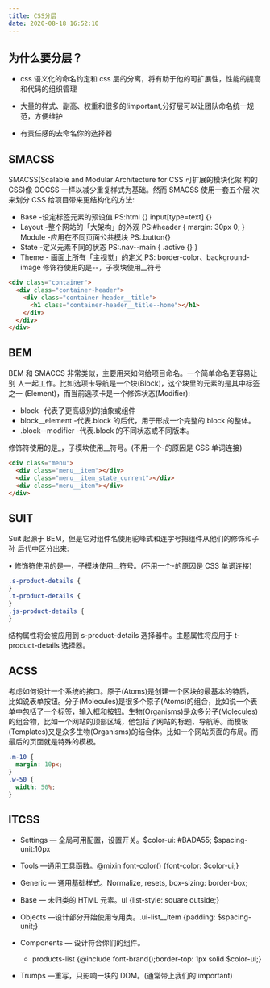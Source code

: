 ```yaml
---
title: CSS分层
date: 2020-08-18 16:52:10
---
```


## 为什么要分层？

- css 语义化的命名约定和 css 层的分离，将有助于他的可扩展性，性能的提高和代码的组织管理

- 大量的样式、副高、权重和很多的!important,分好层可以让团队命名统一规范，方便维护
- 有责任感的去命名你的选择器

## SMACSS

SMACSS(Scalable and Modular Architecture for CSS 可扩展的模块化架
构的 CSS)像 OOCSS 一样以减少重复样式为基础。然而 SMACSS 使用一套五个层
次来划分 CSS 给项目带来更结构化的方法:

- Base -设定标签元素的预设值 PS:html {} input[type=text] {}
- Layout -整个网站的「大架构」的外观 PS:#header { margin: 30px 0; } Module -应用在不同⻚面公共模块 PS:.button{}
- State -定义元素不同的状态 PS:.nav--main { .active {} }
- Theme - 画面上所有「主视觉」的定义 PS: border-color、background-image
  修饰符使用的是--，子模块使用\_\_符号

```html
<div class="container">
  <div class="container-header">
    <div class="container-header__title">
      <h1 class="container-header__title--home"></h1>
    </div>
  </div>
</div>
```

## BEM

BEM 和 SMACCS 非常类似，主要用来如何给项目命名。一个简单命名更容易让别 人一起工作。比如选项卡导航是一个块(Block)，这个块里的元素的是其中标签之一 (Element)，而当前选项卡是一个修饰状态(Modifier):

- block -代表了更高级别的抽象或组件
- block\_\_element -代表.block 的后代，用于形成一个完整的.block 的整体。
- .block--modifier -代表.block 的不同状态或不同版本。

修饰符使用的是\_，子模块使用\_\_符号。(不用一个-的原因是 CSS 单词连接)

```html
<div class="menu">
  <div class="menu__item"></div>
  <div class="menu__item_state_current"></div>
  <div class="menu__item"></div>
</div>
```

## SUIT

Suit 起源于 BEM，但是它对组件名使用驼峰式和连字号把组件从他们的修饰和子孙 后代中区分出来:

• 修饰符使用的是—，子模块使用\_\_符号。(不用一个-的原因是 CSS 单词连接)

```css
.s-product-details {
}
.t-product-details {
}
.js-product-details {
}
```

结构属性将会被应用到 s-product-details 选择器中。主题属性将应用于 t-product-details 选择器。

## ACSS

考虑如何设计一个系统的接口。原子(Atoms)是创建一个区块的最基本的特质， 比如说表单按钮。分子(Molecules)是很多个原子(Atoms)的组合，比如说一个表 单中包括了一个标签，输入框和按钮。生物(Organisms)是众多分子(Molecules) 的组合物，比如一个网站的顶部区域，他包括了网站的标题、导航等。而模板 (Templates)又是众多生物(Organisms)的结合体。比如一个网站⻚面的布局。而 最后的⻚面就是特殊的模板。

```css
.m-10 {
  margin: 10px;
}
.w-50 {
  width: 50%;
}
```

## ITCSS

- Settings — 全局可用配置，设置开关。$color-ui: #BADA55; $spacing-unit:10px

- Tools —通用工具函数。@mixin font-color() {font-color: \$color-ui;}
- Generic — 通用基础样式。Normalize, resets, box-sizing: border-box;
- Base — 未归类的 HTML 元素。ul {list-style: square outside;}
- Objects —设计部分开始使用专用类。.ui-list\_\_item {padding: \$spacing-unit;}
- Components — 设计符合你们的组件。
  - products-list {@include font-brand();border-top: 1px solid \$color-ui;}
- Trumps —重写，只影响一块的 DOM。(通常带上我们的!important)
